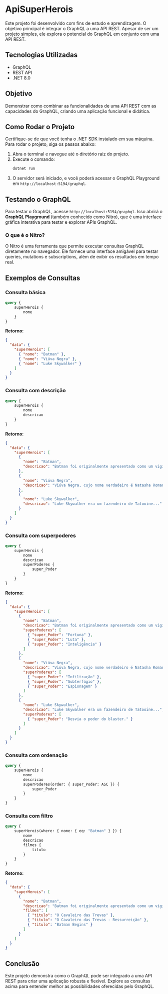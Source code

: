 # ApiSuperHerois

Este projeto foi desenvolvido com fins de estudo e aprendizagem. O objetivo principal é integrar o GraphQL a uma API REST. Apesar de ser um projeto simples, ele explora o potencial do GraphQL em conjunto com uma API REST.

## Tecnologias Utilizadas
- GraphQL
- REST API
- .NET 8.0

## Objetivo
Demonstrar como combinar as funcionalidades de uma API REST com as capacidades do GraphQL, criando uma aplicação funcional e didática.

## Como Rodar o Projeto

Certifique-se de que você tenha o .NET SDK instalado em sua máquina. Para rodar o projeto, siga os passos abaixo:

1. Abra o terminal e navegue até o diretório raiz do projeto.
2. Execute o comando:
   ```bash
   dotnet run
   ```
3. O servidor será iniciado, e você poderá acessar o GraphQL Playground em `http://localhost:5194/graphql`.

## Testando o GraphQL
Para testar o GraphQL, acesse `http://localhost:5194/graphql`. Isso abrirá o **GraphQL Playground** (também conhecido como Nitro), que é uma interface gráfica interativa para testar e explorar APIs GraphQL.

### O que é o Nitro?
O Nitro é uma ferramenta que permite executar consultas GraphQL diretamente no navegador. Ele fornece uma interface amigável para testar queries, mutations e subscriptions, além de exibir os resultados em tempo real.

## Exemplos de Consultas

### Consulta básica
```graphql
query {
    superHerois {
        nome
    }
}
```
**Retorno:**
```json
{
  "data": {
    "superHerois": [
      { "nome": "Batman" },
      { "nome": "Viúva Negra" },
      { "nome": "Luke Skywalker" }
    ]
  }
}
```

### Consulta com descrição
```graphql
query {
    superHerois {
        nome
        descricao
    }
}
```
**Retorno:**
```json
{
  "data": {
    "superHerois": [
      {
        "nome": "Batman",
        "descricao": "Batman foi originalmente apresentado como um vigilante implacável..."
      },
      {
        "nome": "Viúva Negra",
        "descricao": "Viúva Negra, cujo nome verdadeiro é Natasha Romanoff..."
      },
      {
        "nome": "Luke Skywalker",
        "descricao": "Luke Skywalker era um fazendeiro de Tatooine..."
      }
    ]
  }
}
```

### Consulta com superpoderes
```graphql
query {
    superHerois {
        nome
        descricao
        superPoderes {
            super_Poder
        }
    }
}
```
**Retorno:**
```json
{
  "data": {
    "superHerois": [
      {
        "nome": "Batman",
        "descricao": "Batman foi originalmente apresentado como um vigilante implacável...",
        "superPoderes": [
          { "super_Poder": "Fortuna" },
          { "super_Poder": "Luta" },
          { "super_Poder": "Inteligência" }
        ]
      },
      {
        "nome": "Viúva Negra",
        "descricao": "Viúva Negra, cujo nome verdadeiro é Natasha Romanoff...",
        "superPoderes": [
          { "super_Poder": "Infiltração" },
          { "super_Poder": "Subterfúgio" },
          { "super_Poder": "Espionagem" }
        ]
      },
      {
        "nome": "Luke Skywalker",
        "descricao": "Luke Skywalker era um fazendeiro de Tatooine...",
        "superPoderes": [
          { "super_Poder": "Desvia o poder do blaster." }
        ]
      }
    ]
  }
}
```

### Consulta com ordenação
```graphql
query {
    superHerois {
        nome
        descricao
        superPoderes(order: { super_Poder: ASC }) {
            super_Poder
        }
    }
}
```

### Consulta com filtro
```graphql
query {
    superHerois(where: { nome: { eq: "Batman" } }) {
        nome
        descricao
        filmes {
            titulo
        }
    }
}
```
**Retorno:**
```json
{
  "data": {
    "superHerois": [
      {
        "nome": "Batman",
        "descricao": "Batman foi originalmente apresentado como um vigilante implacável...",
        "filmes": [
          { "titulo": "O Cavaleiro das Trevas" },
          { "titulo": "O Cavaleiro das Trevas - Ressurreição" },
          { "titulo": "Batman Begins" }
        ]
      }
    ]
  }
}
```

## Conclusão
Este projeto demonstra como o GraphQL pode ser integrado a uma API REST para criar uma aplicação robusta e flexível. Explore as consultas acima para entender melhor as possibilidades oferecidas pelo GraphQL.

